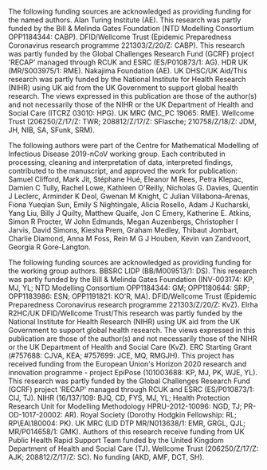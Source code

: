 The following funding sources are acknowledged as providing funding for the named authors. Alan Turing Institute (AE). This research was partly funded by the Bill & Melinda Gates Foundation (NTD Modelling Consortium OPP1184344: CABP). DFID/Wellcome Trust (Epidemic Preparedness Coronavirus research programme 221303/Z/20/Z: CABP). This research was partly funded by the Global Challenges Research Fund (GCRF) project 'RECAP' managed through RCUK and ESRC (ES/P010873/1: AG). HDR UK (MR/S003975/1: RME). Nakajima Foundation (AE). UK DHSC/UK Aid/This research was partly funded by the National Institute for Health Research (NIHR) using UK aid from the UK Government to support global health research. The views expressed in this publication are those of the author(s) and not necessarily those of the NIHR or the UK Department of Health and Social Care (ITCRZ 03010: HPG). UK MRC (MC_PC 19065: RME). Wellcome Trust (206250/Z/17/Z: TWR; 208812/Z/17/Z: SFlasche; 210758/Z/18/Z: JDM, JH, NIB, SA, SFunk, SRM).


The following authors were part of the Centre for Mathematical Modelling of Infectious Disease 2019-nCoV working group. Each contributed in processing, cleaning and interpretation of data, interpreted findings, contributed to the manuscript, and approved the work for publication: Samuel Clifford, Mark Jit, Stéphane Hué, Eleanor M Rees, Petra Klepac, Damien C Tully, Rachel Lowe, Kathleen O'Reilly, Nicholas G. Davies, Quentin J Leclerc, Arminder K Deol, Gwenan M Knight, C Julian Villabona-Arenas, Fiona Yueqian Sun, Emily S Nightingale, Alicia Rosello, Adam J Kucharski, Yang Liu, Billy J Quilty, Matthew Quaife, Jon C Emery, Katherine E. Atkins, Simon R Procter, W John Edmunds, Megan Auzenbergs, Christopher I Jarvis, David Simons, Kiesha Prem, Graham Medley, Thibaut Jombart, Charlie Diamond, Anna M Foss, Rein M G J Houben, Kevin van Zandvoort, Georgia R Gore-Langton.


The following funding sources are acknowledged as providing funding for the working group authors. BBSRC LIDP (BB/M009513/1: DS). This research was partly funded by the Bill & Melinda Gates Foundation (INV-003174: KP, MJ, YL; NTD Modelling Consortium OPP1184344: GM; OPP1180644: SRP; OPP1183986: ESN; OPP1191821: KO'R, MA). DFID/Wellcome Trust (Epidemic Preparedness Coronavirus research programme 221303/Z/20/Z: KvZ). Elrha R2HC/UK DFID/Wellcome Trust/This research was partly funded by the National Institute for Health Research (NIHR) using UK aid from the UK Government to support global health research. The views expressed in this publication are those of the author(s) and not necessarily those of the NIHR or the UK Department of Health and Social Care (KvZ). ERC Starting Grant (#757688: CJVA, KEA; #757699: JCE, MQ, RMGJH). This project has received funding from the European Union's Horizon 2020 research and innovation programme - project EpiPose (101003688: KP, MJ, PK, WJE, YL). This research was partly funded by the Global Challenges Research Fund (GCRF) project 'RECAP' managed through RCUK and ESRC (ES/P010873/1: CIJ, TJ). NIHR (16/137/109: BJQ, CD, FYS, MJ, YL; Health Protection Research Unit for Modelling Methodology HPRU-2012-10096: NGD, TJ; PR-OD-1017-20002: AR). Royal Society (Dorothy Hodgkin Fellowship: RL; RP\EA\180004: PK). UK MRC (LID DTP MR/N013638/1: EMR, GRGL, QJL; MR/P014658/1: GMK). Authors of this research receive funding from UK Public Health Rapid Support Team funded by the United Kingdom Department of Health and Social Care (TJ). Wellcome Trust (206250/Z/17/Z: AJK; 208812/Z/17/Z: SC). No funding (AKD, AMF, DCT, SH).
